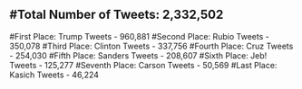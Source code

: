 #Total Number of Tweets: 2,332,502 
---
#First Place: Trump Tweets - 960,881
#Second Place: Rubio Tweets - 350,078
#Third Place: Clinton Tweets - 337,756
#Fourth Place: Cruz Tweets - 254,030
#Fifth Place: Sanders Tweets - 208,607
#Sixth Place: Jeb! Tweets - 125,277
#Seventh Place: Carson Tweets - 50,569
#Last Place: Kasich Tweets - 46,224
